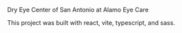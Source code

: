 Dry Eye Center of San Antonio at Alamo Eye Care

This project was built with react, vite, typescript, and sass.
